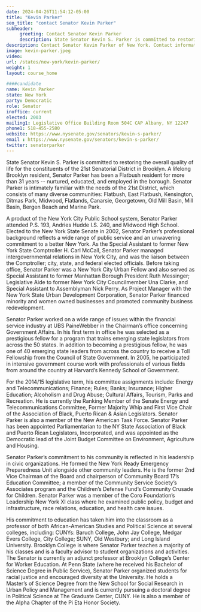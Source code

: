 ```yaml
---
date: 2024-04-26T11:54:12-05:00
title: "Kevin Parker"
seo_title: "contact Senator Kevin Parker"
subheader:
     greeting: Contact Senator Kevin Parker
     description: State Senator Kevin S. Parker is committed to restoring the overall quality of life for the constituents of the 21st Senatorial District, which comprises portions of the Brooklyn neighborhoods of East Flatbush, Flatbush, Midwood, Ditmas Park, Kensington, Park Slope, and Windsor Terrace.
description: Contact Senator Kevin Parker of New York. Contact information for Kevin Parker includes email address, phone number, and mailing address.
image: kevin-parker.jpeg
video:
url: /states/new-york/kevin-parker/
weight: 1
layout: course_home

####candidate
name: Kevin Parker
state: New York
party: Democratic
role: Senator
inoffice: current
elected: 2003
mailing1: Legislative Office Building Room 504C CAP Albany, NY 12247
phone1: 518-455-2580
website: https://www.nysenate.gov/senators/kevin-s-parker/
email : https://www.nysenate.gov/senators/kevin-s-parker/
twitter: senatorparker
---
```


State Senator Kevin S. Parker is committed to restoring the overall quality of life for the constituents of the 21st Senatorial District in Brooklyn. A lifelong Brooklyn resident, Senator Parker has been a Flatbush resident for more than 31 years -- nurtured, educated, and employed in the borough. Senator Parker is intimately familiar with the needs of the 21st District, which consists of many diverse communities: Flatbush, East Flatbush, Kensington, Ditmas Park, Midwood, Flatlands, Canarsie, Georgetown, Old Mill Basin, Mill Basin, Bergen Beach and Marine Park.

A product of the New York City Public School system, Senator Parker attended P.S. 193, Andries Hudde I.S. 240, and Midwood High School. Elected to the New York State Senate in 2002, Senator Parker’s professional background reflects a wide range of public service and an unwavering commitment to a better New York. As the Special Assistant to former New York State Comptroller H. Carl McCall, Senator Parker managed intergovernmental relations in New York City, and was the liaison between the Comptroller; city, state, and federal elected officials. Before taking office, Senator Parker was a New York City Urban Fellow and also served as Special Assistant to former Manhattan Borough President Ruth Messinger; Legislative Aide to former New York City Councilmember Una Clarke, and Special Assistant to Assemblyman Nick Perry. As Project Manager with the New York State Urban Development Corporation, Senator Parker financed minority and women owned businesses and promoted community business redevelopment.

Senator Parker worked on a wide range of issues within the financial service industry at UBS PaineWebber in the Chairman’s office concerning Government Affairs. In his first term in office he was selected as a prestigious fellow for a program that trains emerging state legislators from across the 50 states. In addition to becoming a prestigious fellow, he was one of 40 emerging state leaders from across the country to receive a Toll Fellowship from the Council of State Government. In 2005, he participated in intensive government course work with professionals of various fields from around the country at Harvard’s Kennedy School of Government.

For the 2014/15 legislative term, his committee assignments include: Energy and Telecommunications; Finance; Rules; Banks; Insurance; Higher Education; Alcoholism and Drug Abuse; Cultural Affairs, Tourism, Parks and Recreation. He is currently the Ranking Member of the Senate Energy and Telecommunications Committee, Former Majority Whip and First Vice Chair of the Association of Black, Puerto Rican & Asian Legislators. Senator Parker is also a member of the New American Task Force. Senator Parker has been appointed Parliamentarian to the NY State Association of Black and Puerto Rican Legislators, Incorporated, and was appointed as the Democratic lead of the Joint Budget Committee on Environment, Agriculture and Housing.

Senator Parker’s commitment to his community is reflected in his leadership in civic organizations. He formed the New York Ready Emergency Preparedness Unit alongside other community leaders. He is the former 2nd Vice Chairman of the Board and chairperson of Community Board 17’s Education Committee; a member of the Community Service Society’s Associates program and the Children’s Defense Fund’s Community Crusade for Children. Senator Parker was a member of the Coro Foundation’s Leadership New York XI class where he examined public policy, budget and infrastructure, race relations, education, and health care issues.

His commitment to education has taken him into the classroom as a professor of both African-American Studies and Political Science at several colleges, including: CUNYs: Baruch College, John Jay College, Medgar Evers College, City College; SUNY, Old Westbury; and Long Island University. Brooklyn College is where Senator Parker teaches a majority of his classes and is a faculty advisor to student organizations and activities. The Senator is currently an adjunct professor at Brooklyn College’s Center for Worker Education. At Penn State (where he received his Bachelor of Science Degree in Public Service), Senator Parker organized students for racial justice and encouraged diversity at the University. He holds a Master’s of Science Degree from the New School for Social Research in Urban Policy and Management and is currently pursuing a doctoral degree in Political Science at The Graduate Center, CUNY. He is also a member of the Alpha Chapter of the Pi Eta Honor Society.
